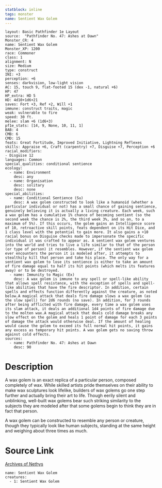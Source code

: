 ```yaml
---
statblock: inline
tags: monster
name: Sentient Wax Golem
---
```

```statblock
layout: Basic Pathfinder 1e Layout
source:  "Pathfinder No. 47: Ashes at Dawn"
Monster_CR: 4
name: Sentient Wax Golem
Monster_XP: 1200
race: Commoner
class: 1
alignment: N
size: Medium
type: construct
INI: +3
perception: +6
senses: darkvision, low-light vision
AC: 15, touch 9, flat-footed 15 (dex -1, natural +6)
HP: 47
HP_extra: HD 5
HD: 4d10+1d6+21
saves: Fort +3, Ref +2, Will +1
immune: construct traits, magic
weak: vulnerable to fire
speed: 30 ft.
melee: slam +6 (1d6+3)
pf1e_stats: [14, 9, None, 10, 11, 1]
BAB: 4
CMB: 6
CMD: 15
feats: Great Fortitude, Improved Initiative, Lightning Reflexes
skills: Appraise +6, Craft (carpentry) +7, Disguise +7, Perception +6
racial_modifiers:
- Disguise 12
languages: Common
special_qualities: conditional sentience
ecology:
  - name: Environment
    desc: any
  - name: Organisation
    desc: solitary
    desc: none
special_abilities:
  - name: Conditional Sentience (Su)
    desc: A wax golem constructed to look like a humanoid (whether a particular individual or not) has a small chance of gaining sentience, genuinely believing it is actually a living creature. Each week, such a wax golem has a cumulative 1% chance of becoming sentient (so the second week the chance is 2%, the third week 3%, and so on, to a maximum of 5%). If this occurs, the golem gains an Intelligence score of 10, retroactive skill points, feats dependent on its Hit Dice, and 1 class level with the potential to gain more. It also gains a +10 racial bonus on Disguise checks made to impersonate the specific individual it was crafted to appear as. A sentient wax golem ventures into the world and tries to live a life similar to that of the person (or type of person) it resembles. However, if the sentient wax golem ever encounters the person it is modeled after, it attempts to stealthily kill that person and take his place. The only way for a sentient wax golem to lose its sentience is either to take an amount of fire damage equal to half its hit points (which melts its features away) or to be destroyed.
  - name: Immunity to Magic (Ex)
    desc: A wax golem is immune to any spell or spell-like ability that allows spell resistance, with the exception of spells and spell-like abilities that have the fire descriptor. In addition, certain spells and effects function differently against the creature, as noted below.A magical attack that deals fire damage slows a wax golem (as the slow spell) for 2d6 rounds (no save). In addition, for 3 rounds after being afflicted with fire damage, every time a wax golem uses its slam attack, it deals an additional 1d4 points of fire damage due to the molten wax.A magical attack that deals cold damage breaks any slow effect on the golem and heals 1 point of damage for each 3 points of damage the attack would otherwise deal. If the amount of healing would cause the golem to exceed its full normal hit points, it gains any excess as temporary hit points. A wax golem gets no saving throw against cold effects.
sources:
  - name: Pathfinder No. 47: Ashes at Dawn
    desc: 90
```
# Description
A wax golem is an exact replica of a particular person, composed completely of wax. While skilled artists pride themselves on their ability to make wax sculptures look lifelike, builders of wax golems go one step further and actually bring their art to life. Though eerily silent and unblinking, well-built wax golems bear such striking similarity to the subjects they are modeled after that some golems begin to think they are in fact that person.

A wax golem can be constructed to resemble any person or creature, though they typically look like human subjects, standing at the same height and weighing about three times as much.
# Source Link
[Archives of Nethys](https://aonprd.com/MonsterDisplay.aspx?ItemName=Sentient%20Wax%20Golem)
```encounter-table
name: Sentient Wax Golem
creatures:
  - 1: Sentient Wax Golem
```
